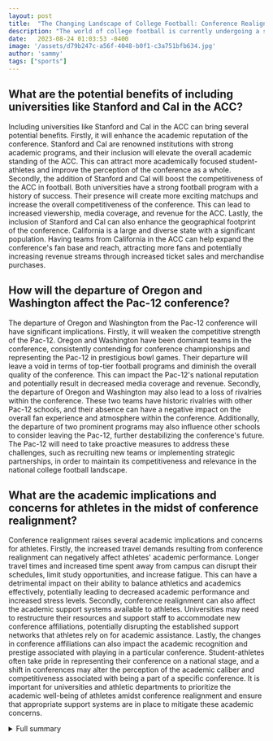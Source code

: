 ```yaml
---
layout: post
title:  "The Changing Landscape of College Football: Conference Realignment and Its Implications"
description: "The world of college football is currently undergoing a significant transformation as conference realignment sweeps across the nation. However, amidst these changes, there are important considerations that must be taken into account to ensure the well-being of athletes and the overall future of the sport."
date:   2023-08-24 01:03:53 -0400
image: '/assets/d79b247c-a56f-4048-b0f1-c3a751bfb634.jpg'
author: 'sammy'
tags: ["sports"]
---
```


## What are the potential benefits of including universities like Stanford and Cal in the ACC?
Including universities like Stanford and Cal in the ACC can bring several potential benefits. Firstly, it will enhance the academic reputation of the conference. Stanford and Cal are renowned institutions with strong academic programs, and their inclusion will elevate the overall academic standing of the ACC. This can attract more academically focused student-athletes and improve the perception of the conference as a whole. Secondly, the addition of Stanford and Cal will boost the competitiveness of the ACC in football. Both universities have a strong football program with a history of success. Their presence will create more exciting matchups and increase the overall competitiveness of the conference. This can lead to increased viewership, media coverage, and revenue for the ACC. Lastly, the inclusion of Stanford and Cal can also enhance the geographical footprint of the conference. California is a large and diverse state with a significant population. Having teams from California in the ACC can help expand the conference's fan base and reach, attracting more fans and potentially increasing revenue streams through increased ticket sales and merchandise purchases.

## How will the departure of Oregon and Washington affect the Pac-12 conference?
The departure of Oregon and Washington from the Pac-12 conference will have significant implications. Firstly, it will weaken the competitive strength of the Pac-12. Oregon and Washington have been dominant teams in the conference, consistently contending for conference championships and representing the Pac-12 in prestigious bowl games. Their departure will leave a void in terms of top-tier football programs and diminish the overall quality of the conference. This can impact the Pac-12's national reputation and potentially result in decreased media coverage and revenue. Secondly, the departure of Oregon and Washington may also lead to a loss of rivalries within the conference. These two teams have historic rivalries with other Pac-12 schools, and their absence can have a negative impact on the overall fan experience and atmosphere within the conference. Additionally, the departure of two prominent programs may also influence other schools to consider leaving the Pac-12, further destabilizing the conference's future. The Pac-12 will need to take proactive measures to address these challenges, such as recruiting new teams or implementing strategic partnerships, in order to maintain its competitiveness and relevance in the national college football landscape.

## What are the academic implications and concerns for athletes in the midst of conference realignment?
Conference realignment raises several academic implications and concerns for athletes. Firstly, the increased travel demands resulting from conference realignment can negatively affect athletes' academic performance. Longer travel times and increased time spent away from campus can disrupt their schedules, limit study opportunities, and increase fatigue. This can have a detrimental impact on their ability to balance athletics and academics effectively, potentially leading to decreased academic performance and increased stress levels. Secondly, conference realignment can also affect the academic support systems available to athletes. Universities may need to restructure their resources and support staff to accommodate new conference affiliations, potentially disrupting the established support networks that athletes rely on for academic assistance. Lastly, the changes in conference affiliations can also impact the academic recognition and prestige associated with playing in a particular conference. Student-athletes often take pride in representing their conference on a national stage, and a shift in conferences may alter the perception of the academic caliber and competitiveness associated with being a part of a specific conference. It is important for universities and athletic departments to prioritize the academic well-being of athletes amidst conference realignment and ensure that appropriate support systems are in place to mitigate these academic concerns.


<details>
        <summary>Full summary</summary>
<p>The landscape of college football is undergoing significant changes as conference realignment sweeps across the nation. The dissatisfaction with the current state of college football has led to a flurry of moves and negotiations, with major conferences making strategic decisions to secure their positions.</p>
<p>One of the key figures driving these changes is Notre Dame AD Jack Swarbrick, who has been vocal about the need for reform. Swarbrick has criticized the current state of college football, describing it as a 'complete disaster'. He believes that decision-making has lost focus on the best interests of the student-athlete, and it is time to make fundamental changes.</p>
<p>Notre Dame has taken proactive measures to advocate for Stanford and Cal to join the ACC. Swarbrick believes that including these prestigious universities in the ACC will strengthen the conference and provide a better competitive landscape. The lobbying efforts are part of Notre Dame's broader agenda to improve college football and ensure a level playing field.</p>
<p>The conference realignment is not limited to the ACC. The Pac-12, a once formidable conference, is also experiencing significant changes. Recent developments reveal that Texas and Oklahoma will be leaving the Big 12 to join the SEC, shaking up the landscape of both conferences. Additionally, Colorado, Arizona, Arizona State, and Utah have decided to join the Big 12 in 2024, further altering the balance of power.</p>
<p>The implications of these moves extend beyond the individual conferences. The departure of Oregon and Washington to the Big Ten will leave the Pac-12 with just four remaining teams. This drastic reduction in the number of teams raises concerns about the future of the conference and its ability to maintain its competitive edge.</p>
<p>As these changes unfold, other conferences are also reevaluating their structures and affiliations. The Big 12 will be welcoming four new teams in 2023, including BYU, Cincinnati, Houston, and UCF. Conference USA is losing several schools to the AAC, with Charlotte, FAU, North Texas, Rice, UAB, and UTSA making the move.</p>
<p>The impact of conference realignment goes beyond the athletics department. There are legitimate concerns about the academic and well-being of athletes. A recent study has highlighted the negative effects of longer travel times and increased demands on athletes. The detrimental impact on academic performance and the overall health of athletes cannot be ignored.</p>
<p>The future of college football is at a pivotal moment, and it is crucial for administrators to prioritize the well-being of athletes and their academics. The decision to join or leave a conference should not be taken lightly, and all possible ramifications must be considered.</p>
<p>Amidst the uncertainty, one thing is clear: the landscape of college football is being reshaped. The fate of conferences hangs in the balance as teams make strategic alliances and negotiate their positions. As fans and stakeholders, we can only hope that the changes ultimately lead to a more competitive and fair college football system. It is a long journey ahead, but one that holds the potential for a brighter future.</p>
</details>
